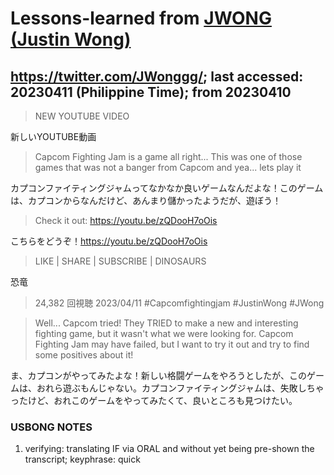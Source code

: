 # Lessons-learned from [JWONG (Justin Wong)](https://twitter.com/JWonggg?ref_src=twsrc%5Egoogle%7Ctwcamp%5Eserp%7Ctwgr%5Eauthor)

## https://twitter.com/JWonggg/; last accessed: 20230411 (Philippine Time); from 20230410


> NEW YOUTUBE VIDEO

新しいYOUTUBE動画

> Capcom Fighting Jam is a game all right... This was one of those games that was not a banger from Capcom and yea... lets play it

カプコンファイティングジャムってなかなか良いゲームなんだよな！このゲームは、カプコンからなんだけど、あんまり儲かったようだが、遊ぼう！

> Check it out: https://youtu.be/zQDooH7oOis

こちらをどうぞ！https://youtu.be/zQDooH7oOis

> LIKE | SHARE | SUBSCRIBE | DINOSAURS

恐竜

> 24,382 回視聴  2023/04/11  #Capcomfightingjam #JustinWong #JWong

> Well... Capcom tried! They TRIED to make a new and interesting fighting game, but it wasn't what we were looking for. Capcom Fighting Jam may have failed, but I want to try it out and try to find some positives about it!

ま、カプコンがやってみたよな！新しい格闘ゲームをやろうとしたが、このゲームは、おれら遊ぶもんじゃない。カプコンファイティングジャムは、失敗しちゃったけど、おれこのゲームをやってみたくて、良いところも見つけたい。

### USBONG NOTES

1) verifying: translating IF via ORAL and without yet being pre-shown the transcript; keyphrase: quick


